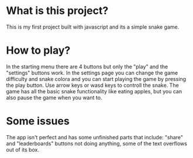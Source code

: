 # What is this project?

This is my first project built with javascript and its a simple snake game.

# How to play?

In the starting menu there are 4 buttons but only the "play" and the "settings" buttons work. In the settings page you can change the game difficulty and snake colora and you can start playing the game by pressing the play button. Use arrow keys or wasd keys to controll the snake. The game has all the basic snake functionality like eating apples, but you can also pause the game when you want to.

# Some issues

The app isn't perfect and has some unfinished parts that include: "share" and "leaderboards" buttons not doing anything, some of the text overflows out of its box.
